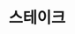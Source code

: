 ---
id: 1
title: 스테이크
caption: CPA 캠페인 수익쉐어 플랫폼
url: https://stake-in.com/
view: https://raw.githubusercontent.com/didgustm/image/main/view/stake_view.webp
thumnail: https://github.com/didgustm/image/blob/main/thumnail/stake.jpg?raw=true
category: Stock
device: PC, Mobile
---